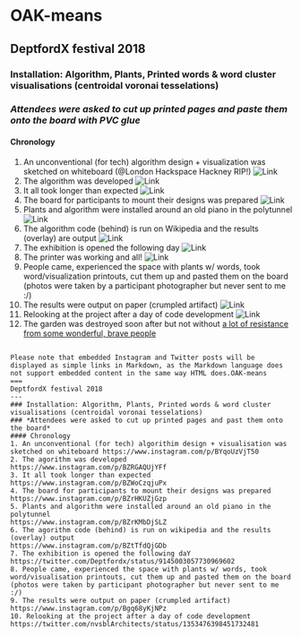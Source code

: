 # OAK-means

## DeptfordX festival 2018

### Installation: Algorithm, Plants, Printed words & word cluster visualisations (centroidal voronai tesselations)

### *Attendees were asked to cut up printed pages and paste them onto the board with PVC glue*

#### Chronology

1. An unconventional (for tech) algorithm design + visualization was sketched on whiteboard (@London Hackspace Hackney RIP!) ![Link](https://www.instagram.com/p/BYqoUzVjT50/)
2. The algorithm was developed ![Link](https://www.instagram.com/p/BZRGAQUjYFf/)
3. It all took longer than expected ![Link](https://www.instagram.com/p/BZWoCzqjuPx/)
4. The board for participants to mount their designs was prepared ![Link](https://www.instagram.com/p/BZrHKUZjGzp/)
5. Plants and algorithm were installed around an old piano in the polytunnel ![Link](https://www.instagram.com/p/BZrKMbDjSLZ/)
6. The algorithm code (behind) is run on Wikipedia and the results (overlay) are output ![Link](https://www.instagram.com/p/BZtTfdQjGDb/)
7. The exhibition is opened the following day ![Link](https://twitter.com/Deptfordx/status/914500305773096960)
8. The printer was working and all! ![Link](https://www.instagram.com/p/BZtYcn2Hqn6/)
9. People came, experienced the space with plants w/ words, took word/visualization printouts, cut them up and pasted them on the board (photos were taken by a participant photographer but never sent to me :/)
10. The results were output on paper (crumpled artifact) ![Link](https://www.instagram.com/p/Bgq68yKjNPz/)
11. Relooking at the project after a day of code development ![Link](https://twitter.com/nvsblArchitects/status/1353476398451732481)
12. The garden was destroyed soon after but not without [a lot of resistance from some wonderful, brave people](https://www.andyworthington.co.uk/2019/10/30/photos-of-the-two-month-occupation-of-the-old-tidemill-wildlife-garden-prior-to-its-violent-eviction)
```

Please note that embedded Instagram and Twitter posts will be displayed as simple links in Markdown, as the Markdown language does not support embedded content in the same way HTML does.OAK-means
===
DeptfordX festival 2018
---
### Installation: Algorithm, Plants, Printed words & word cluster visualisations (centroidal voronai tesselations)
### *Attendees were asked to cut up printed pages and past them onto the board*
#### Chronology
1. An unconventional (for tech) algorithim design + visualisation was sketched on whiteboard https://www.instagram.com/p/BYqoUzVjT50
2. The agorithm was developed
https://www.instagram.com/p/BZRGAQUjYFf
3. It all took longer than expected
https://www.instagram.com/p/BZWoCzqjuPx
4. The board for participants to mount their designs was prepared
https://www.instagram.com/p/BZrHKUZjGzp
5. Plants and algorithm were installed around an old piano in the polytunnel
https://www.instagram.com/p/BZrKMbDjSLZ
6. The agorithm code (behind) is run on wikipedia and the results (overlay) output
https://www.instagram.com/p/BZtTfdQjGDb
7. The exhibition is opened the following daY
https://twitter.com/Deptfordx/status/9145003057730969602
8. People came, experienced the space with plants w/ words, took word/visualisation printouts, cut them up and pasted them on the board
(photos were taken by participant photographer but never sent to me :/)
9. The results were output on paper (crumpled artifact)
https://www.instagram.com/p/Bgq68yKjNPz
10. Relooking at the project after a day of code development 
https://twitter.com/nvsblArchitects/status/1353476398451732481
